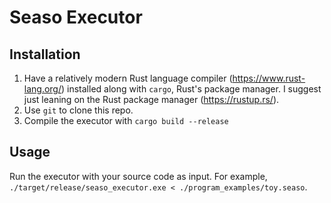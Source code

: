 # Seaso Executor

## Installation
1. Have a relatively modern Rust language compiler (https://www.rust-lang.org/) installed along with `cargo`, Rust's package manager. I suggest just leaning on the Rust package manager (https://rustup.rs/). 
2. Use `git` to clone this repo.
3. Compile the executor with `cargo build --release`

## Usage
Run the executor with your source code as input. For example, `./target/release/seaso_executor.exe < ./program_examples/toy.seaso`.

